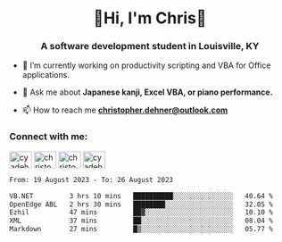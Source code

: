 <div class="main">
<h1 align="center">🌟Hi, I'm Chris🌟</h1>
<h3 align="center">A software development student in Louisville, KY</h3>

- 🔭 I’m currently working on productivity scripting and VBA for Office applications.

- 💬 Ask me about **Japanese kanji, Excel VBA, or piano performance.**

- 📫 How to reach me **christopher.dehner@outlook.com**

<h3 align="left">Connect with me:</h3>
<p align="left">
<a href="https://twitter.com/cyadehn" target="blank"><img align="center" src="https://cdn.jsdelivr.net/npm/simple-icons@3.0.1/icons/twitter.svg" alt="cyadehn" height="30" width="40" /></a>
<a href="https://linkedin.com/in/christopherdehnerii" target="blank"><img align="center" src="https://cdn.jsdelivr.net/npm/simple-icons@3.0.1/icons/linkedin.svg" alt="christopherdehnerii" height="30" width="40" /></a>
<a href="https://fb.com/christopherdehnerii" target="blank"><img align="center" src="https://cdn.jsdelivr.net/npm/simple-icons@3.0.1/icons/facebook.svg" alt="christopherdehnerii" height="30" width="40" /></a>
<a href="https://instagram.com/cyadehn" target="blank"><img align="center" src="https://cdn.jsdelivr.net/npm/simple-icons@3.0.1/icons/instagram.svg" alt="cyadehn" height="30" width="40" /></a>
</p>

<!--START_SECTION:waka-->

```txt
From: 19 August 2023 - To: 26 August 2023

VB.NET         3 hrs 10 mins   ██████████░░░░░░░░░░░░░░░   40.64 %
OpenEdge ABL   2 hrs 30 mins   ████████░░░░░░░░░░░░░░░░░   32.05 %
Ezhil          47 mins         ██▓░░░░░░░░░░░░░░░░░░░░░░   10.10 %
XML            37 mins         ██░░░░░░░░░░░░░░░░░░░░░░░   08.04 %
Markdown       27 mins         █▒░░░░░░░░░░░░░░░░░░░░░░░   05.77 %
```

<!--END_SECTION:waka-->
